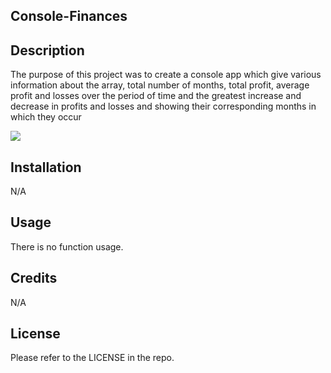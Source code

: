 ## Console-Finances

## Description

The purpose of this project was to create a console app which give various information about the array, total number of months, total profit, average profit and losses over the period of time and the greatest increase and decrease in profits and losses and showing their corresponding months in which they occur

<img src="https://gyazo.com/a83aa2b6abf9b5e678101598f8c3b546">


## Installation

N/A

## Usage

There is no function usage.

## Credits

N/A

## License

Please refer to the LICENSE in the repo.

